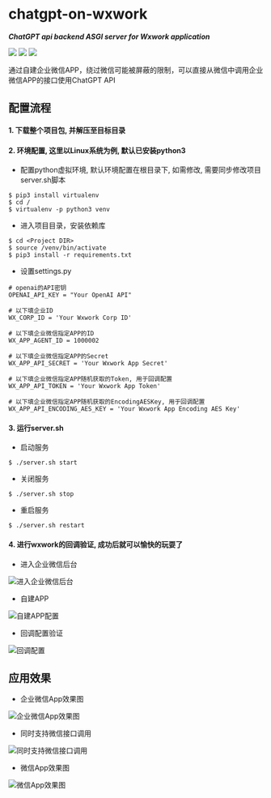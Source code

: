 # chatgpt-on-wxwork
***ChatGPT api backend ASGI server for Wxwork application***
<p align="left">
    <img src ="https://img.shields.io/badge/platform-windows|linux|-green.svg" />
    <img src ="https://img.shields.io/badge/python-3.8+-blue.svg" />
    <img src ="https://img.shields.io/badge/license-Apache2.0-orange" />
</p>
通过自建企业微信APP，绕过微信可能被屏蔽的限制，可以直接从微信中调用企业微信APP的接口使用ChatGPT API

## 配置流程
#### 1. 下载整个项目包, 并解压至目标目录
#### 2. 环境配置, 这里以Linux系统为例, 默认已安装python3
* 配置python虚拟环境, 默认环境配置在根目录下, 如需修改, 需要同步修改项目server.sh脚本
``` {.sourceCode .bash}
$ pip3 install virtualenv
$ cd /
$ virtualenv -p python3 venv
```
* 进入项目目录，安装依赖库
``` {.sourceCode .bash}
$ cd <Project DIR>
$ source /venv/bin/activate
$ pip3 install -r requirements.txt
```
* 设置settings.py
```
# openai的API密钥
OPENAI_API_KEY = "Your OpenAI API"
```
```
# 以下填企业ID
WX_CORP_ID = 'Your Wxwork Corp ID'

# 以下填企业微信指定APP的ID
WX_APP_AGENT_ID = 1000002

# 以下填企业微信指定APP的Secret
WX_APP_API_SECRET = 'Your Wxwork App Secret'

# 以下填企业微信指定APP随机获取的Token, 用于回调配置
WX_APP_API_TOKEN = 'Your Wxwork App Token'

# 以下填企业微信指定APP随机获取的EncodingAESKey, 用于回调配置
WX_APP_API_ENCODING_AES_KEY = 'Your Wxwork App Encoding AES Key'
```
#### 3. 运行server.sh
* 启动服务
``` {.sourceCode .bash}
$ ./server.sh start
```
* 关闭服务
``` {.sourceCode .bash}
$ ./server.sh stop
```
* 重启服务
``` {.sourceCode .bash}
$ ./server.sh restart
```
#### 4. 进行wxwork的回调验证, 成功后就可以愉快的玩耍了
* 进入企业微信后台

![进入企业微信后台](https://user-images.githubusercontent.com/42351086/229404910-69a6adb7-e8d2-44f2-80eb-0c1c39f1f4bb.png)
* 自建APP

![自建APP配置](https://user-images.githubusercontent.com/42351086/229405021-419e0005-e46b-46a6-84d7-ffada4365697.png)
* 回调配置验证

![回调配置](https://user-images.githubusercontent.com/42351086/229405119-5450029c-6f56-4106-b423-4b9f90c73a0c.png)

## 应用效果
* 企业微信App效果图

![企业微信App效果图](https://user-images.githubusercontent.com/42351086/229401944-6efb073b-1198-493b-b556-982c21e7ccdd.png)
* 同时支持微信接口调用

![同时支持微信接口调用](https://user-images.githubusercontent.com/42351086/229401985-cb78aa8b-0842-42d2-90a6-d416e06fc768.png)
* 微信App效果图

![微信App效果图](https://user-images.githubusercontent.com/42351086/229402126-756861d9-5932-4e3b-9e16-762d9403c06b.png)

